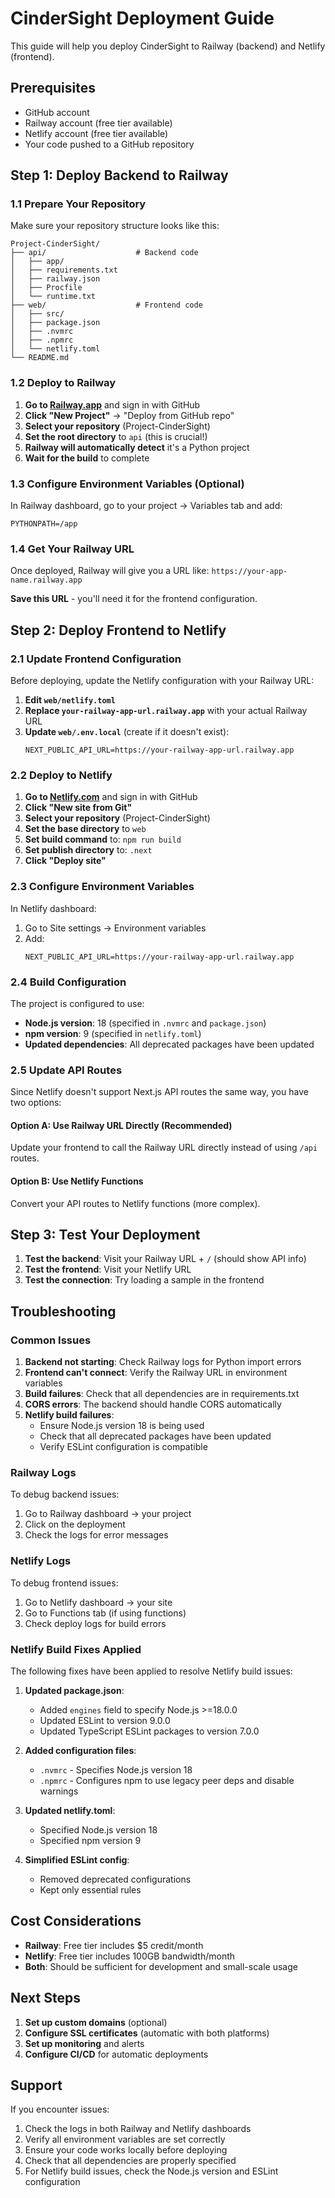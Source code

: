# CinderSight Deployment Guide

This guide will help you deploy CinderSight to Railway (backend) and Netlify (frontend).

## Prerequisites

- GitHub account
- Railway account (free tier available)
- Netlify account (free tier available)
- Your code pushed to a GitHub repository

## Step 1: Deploy Backend to Railway

### 1.1 Prepare Your Repository

Make sure your repository structure looks like this:
```
Project-CinderSight/
├── api/                    # Backend code
│   ├── app/
│   ├── requirements.txt
│   ├── railway.json
│   ├── Procfile
│   └── runtime.txt
├── web/                    # Frontend code
│   ├── src/
│   ├── package.json
│   ├── .nvmrc
│   ├── .npmrc
│   └── netlify.toml
└── README.md
```

### 1.2 Deploy to Railway

1. **Go to [Railway.app](https://railway.app)** and sign in with GitHub
2. **Click "New Project"** → "Deploy from GitHub repo"
3. **Select your repository** (Project-CinderSight)
4. **Set the root directory** to `api` (this is crucial!)
5. **Railway will automatically detect** it's a Python project
6. **Wait for the build** to complete

### 1.3 Configure Environment Variables (Optional)

In Railway dashboard, go to your project → Variables tab and add:
```
PYTHONPATH=/app
```

### 1.4 Get Your Railway URL

Once deployed, Railway will give you a URL like:
`https://your-app-name.railway.app`

**Save this URL** - you'll need it for the frontend configuration.

## Step 2: Deploy Frontend to Netlify

### 2.1 Update Frontend Configuration

Before deploying, update the Netlify configuration with your Railway URL:

1. **Edit `web/netlify.toml`**
2. **Replace `your-railway-app-url.railway.app`** with your actual Railway URL
3. **Update `web/.env.local`** (create if it doesn't exist):
   ```
   NEXT_PUBLIC_API_URL=https://your-railway-app-url.railway.app
   ```

### 2.2 Deploy to Netlify

1. **Go to [Netlify.com](https://netlify.com)** and sign in with GitHub
2. **Click "New site from Git"**
3. **Select your repository** (Project-CinderSight)
4. **Set the base directory** to `web`
5. **Set build command** to: `npm run build`
6. **Set publish directory** to: `.next`
7. **Click "Deploy site"**

### 2.3 Configure Environment Variables

In Netlify dashboard:
1. Go to Site settings → Environment variables
2. Add:
   ```
   NEXT_PUBLIC_API_URL=https://your-railway-app-url.railway.app
   ```

### 2.4 Build Configuration

The project is configured to use:
- **Node.js version**: 18 (specified in `.nvmrc` and `package.json`)
- **npm version**: 9 (specified in `netlify.toml`)
- **Updated dependencies**: All deprecated packages have been updated

### 2.5 Update API Routes

Since Netlify doesn't support Next.js API routes the same way, you have two options:

#### Option A: Use Railway URL Directly (Recommended)
Update your frontend to call the Railway URL directly instead of using `/api` routes.

#### Option B: Use Netlify Functions
Convert your API routes to Netlify functions (more complex).

## Step 3: Test Your Deployment

1. **Test the backend**: Visit your Railway URL + `/` (should show API info)
2. **Test the frontend**: Visit your Netlify URL
3. **Test the connection**: Try loading a sample in the frontend

## Troubleshooting

### Common Issues

1. **Backend not starting**: Check Railway logs for Python import errors
2. **Frontend can't connect**: Verify the Railway URL in environment variables
3. **Build failures**: Check that all dependencies are in requirements.txt
4. **CORS errors**: The backend should handle CORS automatically
5. **Netlify build failures**: 
   - Ensure Node.js version 18 is being used
   - Check that all deprecated packages have been updated
   - Verify ESLint configuration is compatible

### Railway Logs

To debug backend issues:
1. Go to Railway dashboard → your project
2. Click on the deployment
3. Check the logs for error messages

### Netlify Logs

To debug frontend issues:
1. Go to Netlify dashboard → your site
2. Go to Functions tab (if using functions)
3. Check deploy logs for build errors

### Netlify Build Fixes Applied

The following fixes have been applied to resolve Netlify build issues:

1. **Updated package.json**:
   - Added `engines` field to specify Node.js >=18.0.0
   - Updated ESLint to version 9.0.0
   - Updated TypeScript ESLint packages to version 7.0.0

2. **Added configuration files**:
   - `.nvmrc` - Specifies Node.js version 18
   - `.npmrc` - Configures npm to use legacy peer deps and disable warnings

3. **Updated netlify.toml**:
   - Specified Node.js version 18
   - Specified npm version 9

4. **Simplified ESLint config**:
   - Removed deprecated configurations
   - Kept only essential rules

## Cost Considerations

- **Railway**: Free tier includes $5 credit/month
- **Netlify**: Free tier includes 100GB bandwidth/month
- **Both**: Should be sufficient for development and small-scale usage

## Next Steps

1. **Set up custom domains** (optional)
2. **Configure SSL certificates** (automatic with both platforms)
3. **Set up monitoring** and alerts
4. **Configure CI/CD** for automatic deployments

## Support

If you encounter issues:
1. Check the logs in both Railway and Netlify dashboards
2. Verify all environment variables are set correctly
3. Ensure your code works locally before deploying
4. Check that all dependencies are properly specified
5. For Netlify build issues, check the Node.js version and ESLint configuration 